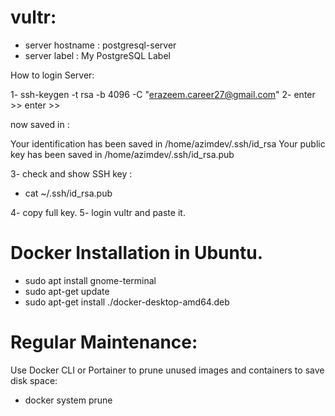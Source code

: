 # vultr:

- server hostname : postgresql-server
- server label : My PostgreSQL Label


How to login Server:

1- ssh-keygen -t rsa -b 4096 -C "erazeem.career27@gmail.com"
2- enter >> enter >> 

now saved in :

Your identification has been saved in /home/azimdev/.ssh/id_rsa
Your public key has been saved in /home/azimdev/.ssh/id_rsa.pub

3- check and show SSH key :

 - cat ~/.ssh/id_rsa.pub

4- copy full key.
5- login vultr and paste it.    

# Docker Installation in Ubuntu.

 - sudo apt install gnome-terminal
 - sudo apt-get update
 - sudo apt-get install ./docker-desktop-amd64.deb

# Regular Maintenance: 
Use Docker CLI or Portainer to prune unused images and containers to save disk space:

- docker system prune


